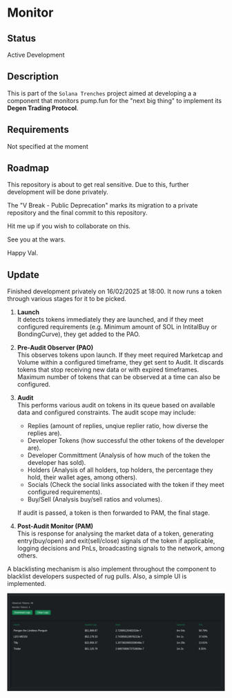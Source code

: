 # Monitor

## Status

Active Development

## Description

This is part of the `Solana Trenches` project aimed at developing a a component that monitors pump.fun for the "next big thing" to implement its **Degen Trading Protocol**.

## Requirements

Not specified at the moment


## Roadmap

This repository is about to get real sensitive. Due to this, further development will be done privately.

The "V Break - Public Deprecation" marks its migration to a private repository and the final commit to this repository.

Hit me up if you wish to collaborate on this.

See you at the wars.

Happy Val.

## Update

Finished development privately on 16/02/2025 at 18:00. It now runs a token through various stages for it to be picked.

1. **Launch**  
    It detects tokens immediately they are launched, and if they meet configured requirements (e.g. Minimum amount of SOL in IntitalBuy or BondingCurve), they get added to the PAO.

2. **Pre-Audit Observer (PAO)**  
    This observes tokens upon launch. If they meet required Marketcap and Volume within a configured timeframe, they get sent to Audit. It discards tokens that stop receiving new data or with expired timeframes. Maximum number of tokens that can be observed at a time can also be configured.

3. **Audit**  
    This performs various audit on tokens in its queue based on available data and configured constraints. The audit scope may include:  
    - Replies (amount of replies, unqiue replier ratio, how diverse the replies are). 
    - Developer Tokens (how successful the other tokens of the developer are).
    - Developer Committment (Analysis of how much of the token the developer has sold). 
    - Holders (Analysis of all holders, top holders, the percentage they hold, their wallet ages, among others).
    - Socials (Check the social links associated with the token if they meet configured requirements).
    - Buy/Sell (Analysis buy/sell ratios and volumes).

    If audit is passed, a token is then forwarded to PAM, the final stage.

4. **Post-Audit Monitor (PAM)**  
    This is response for analysing the market data of a token, generating entry(buy/open) and exit(sell/close) signals of the token if applicable, logging decisions and PnLs, broadcasting signals to the network, among others.

A blacklisting mechanism is also implement throughout the component to blacklist developers suspected of rug pulls. Also, a simple UI is implemented.

![UI Screenshot](./img/PFSCAN_UI.png "UI Screenshot")